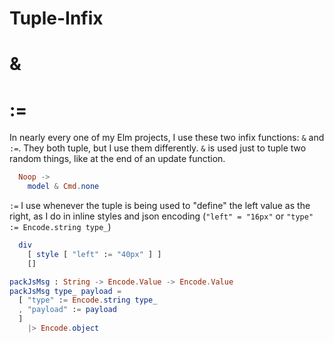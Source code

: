 # Tuple-Infix 

# &
# :=


In nearly every one of my Elm projects, I use these two infix functions: `&` and `:=`. They both tuple, but I use them differently. `&` is used just to tuple two random things, like at the end of an update function.

```elm
  Noop ->
    model & Cmd.none
```
`:=` I use whenever the tuple is being used to "define" the left value as the right, as I do in inline styles and json encoding (`"left" = "16px"` or `"type" := Encode.string type_`)

```elm
  div
    [ style [ "left" := "40px" ] ]
    []

packJsMsg : String -> Encode.Value -> Encode.Value
packJsMsg type_ payload =
  [ "type" := Encode.string type_
  , "payload" := payload
  ]
    |> Encode.object
```


